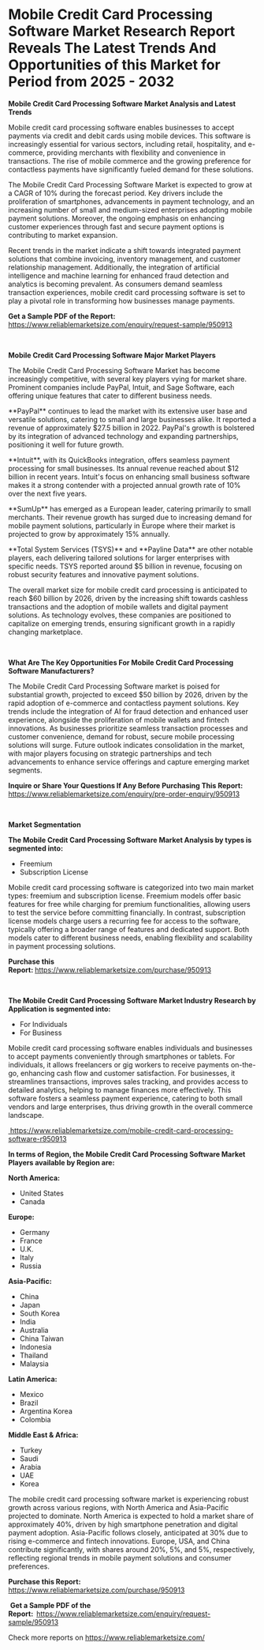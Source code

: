 <p><h1>Mobile Credit Card Processing Software Market Research Report Reveals The Latest Trends And Opportunities of this Market for Period from 2025 - 2032</h1></p><p><strong>Mobile Credit Card Processing Software Market Analysis and Latest Trends</strong></p>
<p><p>Mobile credit card processing software enables businesses to accept payments via credit and debit cards using mobile devices. This software is increasingly essential for various sectors, including retail, hospitality, and e-commerce, providing merchants with flexibility and convenience in transactions. The rise of mobile commerce and the growing preference for contactless payments have significantly fueled demand for these solutions.</p><p>The Mobile Credit Card Processing Software Market is expected to grow at a CAGR of 10% during the forecast period. Key drivers include the proliferation of smartphones, advancements in payment technology, and an increasing number of small and medium-sized enterprises adopting mobile payment solutions. Moreover, the ongoing emphasis on enhancing customer experiences through fast and secure payment options is contributing to market expansion.</p><p>Recent trends in the market indicate a shift towards integrated payment solutions that combine invoicing, inventory management, and customer relationship management. Additionally, the integration of artificial intelligence and machine learning for enhanced fraud detection and analytics is becoming prevalent. As consumers demand seamless transaction experiences, mobile credit card processing software is set to play a pivotal role in transforming how businesses manage payments.</p></p>
<p><strong>Get a Sample PDF of the Report:&nbsp;</strong> <a href="https://www.reliablemarketsize.com/enquiry/request-sample/950913?utm_campaign=2528&utm_medium=2&utm_source=Github&utm_content=ia&utm_term=06032025&utm_id=mobile-credit-card-processing-software">https://www.reliablemarketsize.com/enquiry/request-sample/950913</a></p>
<p>&nbsp;</p>
<p><strong>Mobile Credit Card Processing Software Major Market Players</strong></p>
<p><p>The Mobile Credit Card Processing Software Market has become increasingly competitive, with several key players vying for market share. Prominent companies include PayPal, Intuit, and Sage Software, each offering unique features that cater to different business needs.</p><p>**PayPal** continues to lead the market with its extensive user base and versatile solutions, catering to small and large businesses alike. It reported a revenue of approximately $27.5 billion in 2022. PayPal's growth is bolstered by its integration of advanced technology and expanding partnerships, positioning it well for future growth.</p><p>**Intuit**, with its QuickBooks integration, offers seamless payment processing for small businesses. Its annual revenue reached about $12 billion in recent years. Intuit's focus on enhancing small business software makes it a strong contender with a projected annual growth rate of 10% over the next five years.</p><p>**SumUp** has emerged as a European leader, catering primarily to small merchants. Their revenue growth has surged due to increasing demand for mobile payment solutions, particularly in Europe where their market is projected to grow by approximately 15% annually.</p><p>**Total System Services (TSYS)** and **Payline Data** are other notable players, each delivering tailored solutions for larger enterprises with specific needs. TSYS reported around $5 billion in revenue, focusing on robust security features and innovative payment solutions.</p><p>The overall market size for mobile credit card processing is anticipated to reach $60 billion by 2026, driven by the increasing shift towards cashless transactions and the adoption of mobile wallets and digital payment solutions. As technology evolves, these companies are positioned to capitalize on emerging trends, ensuring significant growth in a rapidly changing marketplace.</p></p>
<p>&nbsp;</p>
<p><strong>What Are The Key Opportunities For Mobile Credit Card Processing Software Manufacturers?</strong></p>
<p><p>The Mobile Credit Card Processing Software market is poised for substantial growth, projected to exceed $50 billion by 2026, driven by the rapid adoption of e-commerce and contactless payment solutions. Key trends include the integration of AI for fraud detection and enhanced user experience, alongside the proliferation of mobile wallets and fintech innovations. As businesses prioritize seamless transaction processes and customer convenience, demand for robust, secure mobile processing solutions will surge. Future outlook indicates consolidation in the market, with major players focusing on strategic partnerships and tech advancements to enhance service offerings and capture emerging market segments.</p></p>
<p><strong>Inquire or Share Your Questions If Any Before Purchasing This Report:</strong> <a href="https://www.reliablemarketsize.com/enquiry/pre-order-enquiry/950913?utm_campaign=2528&utm_medium=2&utm_source=Github&utm_content=ia&utm_term=06032025&utm_id=mobile-credit-card-processing-software">https://www.reliablemarketsize.com/enquiry/pre-order-enquiry/950913</a></p>
<p>&nbsp;</p>
<p><strong>Market Segmentation</strong></p>
<p><strong>The Mobile Credit Card Processing Software Market Analysis by types is segmented into:</strong></p>
<p><ul><li>Freemium</li><li>Subscription License</li></ul></p>
<p><p>Mobile credit card processing software is categorized into two main market types: freemium and subscription license. Freemium models offer basic features for free while charging for premium functionalities, allowing users to test the service before committing financially. In contrast, subscription license models charge users a recurring fee for access to the software, typically offering a broader range of features and dedicated support. Both models cater to different business needs, enabling flexibility and scalability in payment processing solutions.</p></p>
<p><strong>Purchase this Report:&nbsp;</strong><a href="https://www.reliablemarketsize.com/purchase/950913?utm_campaign=2528&utm_medium=2&utm_source=Github&utm_content=ia&utm_term=06032025&utm_id=mobile-credit-card-processing-software">https://www.reliablemarketsize.com/purchase/950913</a></p>
<p>&nbsp;</p>
<p><strong>The Mobile Credit Card Processing Software Market Industry Research by Application is segmented into:</strong></p>
<p><ul><li>For Individuals</li><li>For Business</li></ul></p>
<p><p>Mobile credit card processing software enables individuals and businesses to accept payments conveniently through smartphones or tablets. For individuals, it allows freelancers or gig workers to receive payments on-the-go, enhancing cash flow and customer satisfaction. For businesses, it streamlines transactions, improves sales tracking, and provides access to detailed analytics, helping to manage finances more effectively. This software fosters a seamless payment experience, catering to both small vendors and large enterprises, thus driving growth in the overall commerce landscape.</p></p>
<p><a href="https://www.reliablemarketsize.com/mobile-credit-card-processing-software-r950913?utm_campaign=2528&utm_medium=2&utm_source=Github&utm_content=ia&utm_term=06032025&utm_id=mobile-credit-card-processing-software">&nbsp;https://www.reliablemarketsize.com/mobile-credit-card-processing-software-r950913</a></p>
<p><strong>In terms of Region, the Mobile Credit Card Processing Software Market Players available by Region are:</strong></p>
<p>
    <p> <strong> North America: </strong>
        <ul>
            <li>United States</li>
            <li>Canada</li>
        </ul>
        </p> 
    <p> <strong> Europe: </strong>
        <ul>
            <li>Germany</li>
            <li>France</li>
            <li>U.K.</li>
            <li>Italy</li>
            <li>Russia</li>
        </ul>
        </p> 
    <p> <strong> Asia-Pacific: </strong>
        <ul>
            <li>China</li>
            <li>Japan</li>
            <li>South Korea</li>
            <li>India</li>
            <li>Australia</li>
            <li>China Taiwan</li>
            <li>Indonesia</li>
            <li>Thailand</li>
            <li>Malaysia</li>
        </ul>
        </p> 
    <p> <strong> Latin America: </strong>
        <ul>
            <li>Mexico</li>
            <li>Brazil</li>
            <li>Argentina Korea</li>
            <li>Colombia</li>
        </ul>
        </p> 
    <p> <strong> Middle East & Africa: </strong>
        <ul>
            <li>Turkey</li>
            <li>Saudi</li>
            <li>Arabia</li>
            <li>UAE</li>
            <li>Korea</li>
        </ul>
    </p>
    </p>
<p><p>The mobile credit card processing software market is experiencing robust growth across various regions, with North America and Asia-Pacific projected to dominate. North America is expected to hold a market share of approximately 40%, driven by high smartphone penetration and digital payment adoption. Asia-Pacific follows closely, anticipated at 30% due to rising e-commerce and fintech innovations. Europe, USA, and China contribute significantly, with shares around 20%, 5%, and 5%, respectively, reflecting regional trends in mobile payment solutions and consumer preferences.</p></p>
<p><strong>Purchase this Report: </strong><a href="https://www.reliablemarketsize.com/purchase/950913?utm_campaign=2528&utm_medium=2&utm_source=Github&utm_content=ia&utm_term=06032025&utm_id=mobile-credit-card-processing-software">https://www.reliablemarketsize.com/purchase/950913</a></p>
<p>&nbsp;<strong>Get a Sample PDF of the Report:&nbsp;&nbsp;</strong><a href="https://www.reliablemarketsize.com/enquiry/request-sample/950913?utm_campaign=2528&utm_medium=2&utm_source=Github&utm_content=ia&utm_term=06032025&utm_id=mobile-credit-card-processing-software">https://www.reliablemarketsize.com/enquiry/request-sample/950913</a></p>
<p><strong></strong></p>
<p>Check more reports on <a href="https://www.reliablemarketsize.com/?utm_campaign=2528&utm_medium=2&utm_source=Github&utm_content=ia&utm_term=06032025&utm_id=mobile-credit-card-processing-software">https://www.reliablemarketsize.com/</a></p>